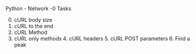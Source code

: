 Python - Network -0
Tasks

0. cURL body size
1. cURL to the end
2. cURL Method
3. cURL only methods 4. cURL headers 5. cURL POST parameters 6. Find a peak
